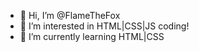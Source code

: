 - 👋 Hi, I’m @FlameTheFox
- 👀 I’m interested in HTML|CSS|JS coding!
- 🌱 I’m currently learning HTML|CSS
<!---
FlameTheFox/FlameTheFox is a ✨ special ✨ repository because its `README.md` (this file) appears on your GitHub profile.
You can click the Preview link to take a look at your changes.
--->
